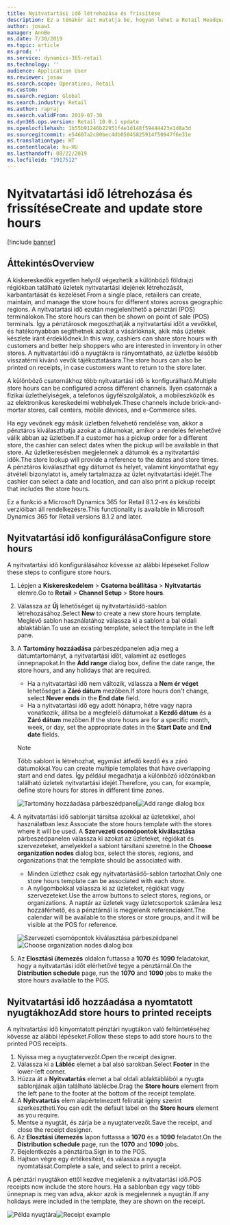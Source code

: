 ```yaml
---
title: Nyitvatartási idő létrehozása és frissítése
description: Ez a témakör azt mutatja be, hogyan lehet a Retail Headquarters alkalmazásban létrehozni és frissíteni a nyitvatartási időt.
author: josaw1
manager: AnnBe
ms.date: 7/30/2019
ms.topic: article
ms.prod: ''
ms.service: dynamics-365-retail
ms.technology: ''
audience: Application User
ms.reviewer: josaw
ms.search.scope: Operations, Retail
ms.custom: ''
ms.search.region: Global
ms.search.industry: Retail
ms.author: rapraj
ms.search.validFrom: 2019-07-30
ms.dyn365.ops.version: Retail 10.0.1 update
ms.openlocfilehash: 1b55b91246b22951f4e1d148f59444423e1d8a3d
ms.sourcegitcommit: e54607a2c80bec4db05045825914f50947f6e31e
ms.translationtype: HT
ms.contentlocale: hu-HU
ms.lasthandoff: 08/22/2019
ms.locfileid: "1917512"
---
```

# <a name="create-and-update-store-hours"></a><span data-ttu-id="92e92-103">Nyitvatartási idő létrehozása és frissítése</span><span class="sxs-lookup"><span data-stu-id="92e92-103">Create and update store hours</span></span>

[!include [banner](../../includes/banner.md)]

## <a name="overview"></a><span data-ttu-id="92e92-104">Áttekintés</span><span class="sxs-lookup"><span data-stu-id="92e92-104">Overview</span></span>

<span data-ttu-id="92e92-105">A kiskereskedők egyetlen helyről végezhetik a különböző földrajzi régiókban található üzletek nyitvatartási idejének létrehozását, karbantartását és kezelését.</span><span class="sxs-lookup"><span data-stu-id="92e92-105">From a single place, retailers can create, maintain, and manage the store hours for different stores across geographic regions.</span></span> <span data-ttu-id="92e92-106">A nyitvatartási idő ezután megjeleníthető a pénztári (POS) terminálokon.</span><span class="sxs-lookup"><span data-stu-id="92e92-106">The store hours can then be shown on point of sale (POS) terminals.</span></span> <span data-ttu-id="92e92-107">Így a pénztárosok megoszthatják a nyitvatartási időt a vevőkkel, és hatékonyabban segíthetnek azokat a vásárlóknak, akik más üzletek készlete iránt érdeklődnek.</span><span class="sxs-lookup"><span data-stu-id="92e92-107">In this way, cashiers can share store hours with customers and better help shoppers who are interested in inventory in other stores.</span></span> <span data-ttu-id="92e92-108">A nyitvatartási idő a nyugtákra is rányomtatható, az üzletbe később visszatérni kívánó vevők tájékoztatására.</span><span class="sxs-lookup"><span data-stu-id="92e92-108">The store hours can also be printed on receipts, in case customers want to return to the store later.</span></span>

<span data-ttu-id="92e92-109">A különböző csatornákhoz több nyitvatartási idő is konfigurálható.</span><span class="sxs-lookup"><span data-stu-id="92e92-109">Multiple store hours can be configured across different channels.</span></span> <span data-ttu-id="92e92-110">Ilyen csatornák a fizikai üzlethelyiségek, a telefonos ügyfélszolgálatok, a mobileszközök és az elektronikus kereskedelmi webhelyek.</span><span class="sxs-lookup"><span data-stu-id="92e92-110">These channels include brick-and-mortar stores, call centers, mobile devices, and e-Commerce sites.</span></span>

<span data-ttu-id="92e92-111">Ha egy vevőnek egy másik üzletben felvehető rendelése van, akkor a pénztáros kiválaszthatja azokat a dátumokat, amikor a rendelés felvehetővé válik abban az üzletben.</span><span class="sxs-lookup"><span data-stu-id="92e92-111">If a customer has a pickup order for a different store, the cashier can select dates when the pickup will be available in that store.</span></span> <span data-ttu-id="92e92-112">Az üzletkeresésben megjelennek a dátumok és a nyitvatartási idők.</span><span class="sxs-lookup"><span data-stu-id="92e92-112">The store lookup will provide a reference to the dates and store times.</span></span> <span data-ttu-id="92e92-113">A pénztáros kiválaszthat egy dátumot és helyet, valamint kinyomtathat egy átvételi bizonylatot is, amely tartalmazza az üzlet nyitvatartási idejét.</span><span class="sxs-lookup"><span data-stu-id="92e92-113">The cashier can select a date and location, and can also print a pickup receipt that includes the store hours.</span></span>

<span data-ttu-id="92e92-114">Ez a funkció a Microsoft Dynamics 365 for Retail 8.1.2-es és későbbi verzióiban áll rendelkezésre.</span><span class="sxs-lookup"><span data-stu-id="92e92-114">This functionality is available in Microsoft Dynamics 365 for Retail versions 8.1.2 and later.</span></span>

## <a name="configure-store-hours"></a><span data-ttu-id="92e92-115">Nyitvatartási idő konfigurálása</span><span class="sxs-lookup"><span data-stu-id="92e92-115">Configure store hours</span></span>

<span data-ttu-id="92e92-116">A nyitvatartási idő konfigurálásához kövesse az alábbi lépéseket.</span><span class="sxs-lookup"><span data-stu-id="92e92-116">Follow these steps to configure store hours.</span></span>

1. <span data-ttu-id="92e92-117">Lépjen a **Kiskereskedelem** \> **Csatorna beállítása** \> **Nyitvatartás** elemre.</span><span class="sxs-lookup"><span data-stu-id="92e92-117">Go to **Retail** \> **Channel Setup** \> **Store hours**.</span></span>
2. <span data-ttu-id="92e92-118">Válassza az **Új** lehetőséget új nyitvatartásiidő-sablon létrehozásához.</span><span class="sxs-lookup"><span data-stu-id="92e92-118">Select **New** to create a new store hours template.</span></span> <span data-ttu-id="92e92-119">Meglévő sablon használatához válassza ki a sablont a bal oldali ablaktáblán.</span><span class="sxs-lookup"><span data-stu-id="92e92-119">To use an existing template, select the template in the left pane.</span></span>
3. <span data-ttu-id="92e92-120">A **Tartomány hozzáadása** párbeszédpanelen adja meg a dátumtartományt, a nyitvatartási időt, valamint az esetleges ünnepnapokat.</span><span class="sxs-lookup"><span data-stu-id="92e92-120">In the **Add range** dialog box, define the date range, the store hours, and any holidays that are required.</span></span>

    - <span data-ttu-id="92e92-121">Ha a nyitvatartási idő nem változik, válassza a **Nem ér véget** lehetőséget a **Záró dátum** mezőben.</span><span class="sxs-lookup"><span data-stu-id="92e92-121">If store hours don't change, select **Never ends** in the **End date** field.</span></span>
    - <span data-ttu-id="92e92-122">Ha a nyitvatartási idő egy adott hónapra, hétre vagy napra vonatkozik, állítsa be a megfelelő dátumokat a **Kezdő dátum** és a **Záró dátum** mezőben.</span><span class="sxs-lookup"><span data-stu-id="92e92-122">If the store hours are for a specific month, week, or day, set the appropriate dates in the **Start Date** and **End date** fields.</span></span>

    > [!NOTE]
    > <span data-ttu-id="92e92-123">Több sablont is létrehozhat, egymást átfedő kezdő és a záró dátumokkal.</span><span class="sxs-lookup"><span data-stu-id="92e92-123">You can create multiple templates that have overlapping start and end dates.</span></span> <span data-ttu-id="92e92-124">Így például megadhatja a különböző időzónákban található üzletek nyitvatartási idejét.</span><span class="sxs-lookup"><span data-stu-id="92e92-124">Therefore, you can, for example, define store hours for stores in different time zones.</span></span>

    <span data-ttu-id="92e92-125">![Tartomány hozzáadása párbeszédpanel](../dev-itpro/media/Storehours1.png "Tartomány hozzáadása párbeszédpanel")</span><span class="sxs-lookup"><span data-stu-id="92e92-125">![Add range dialog box](../dev-itpro/media/Storehours1.png "Add range dialog box")</span></span>

4. <span data-ttu-id="92e92-126">A nyitvatartási idő sablonját társítsa azokkal az üzletekkel, ahol használatban lesz.</span><span class="sxs-lookup"><span data-stu-id="92e92-126">Associate the store hours template with the stores where it will be used.</span></span> <span data-ttu-id="92e92-127">A **Szervezeti csomópontok kiválasztása** párbeszédpanelen válassza ki azokat az üzleteket, régiókat és szervezeteket, amelyekkel a sablont társítani szeretné.</span><span class="sxs-lookup"><span data-stu-id="92e92-127">In the **Choose organization nodes** dialog box, select the stores, regions, and organizations that the template should be associated with.</span></span>

    - <span data-ttu-id="92e92-128">Minden üzlethez csak egy nyitvatartásiidő-sablon tartozhat.</span><span class="sxs-lookup"><span data-stu-id="92e92-128">Only one store hours template can be associated with each store.</span></span>
    - <span data-ttu-id="92e92-129">A nyílgombokkal válassza ki az üzleteket, régiókat vagy szervezeteket.</span><span class="sxs-lookup"><span data-stu-id="92e92-129">Use the arrow buttons to select stores, regions, or organizations.</span></span> <span data-ttu-id="92e92-130">A naptár az üzletek vagy üzletcsoportok számára lesz hozzáférhető, és a pénztárnál is megjelenik referenciaként.</span><span class="sxs-lookup"><span data-stu-id="92e92-130">The calendar will be available to the stores or store groups, and it will be visible at the POS for reference.</span></span>

    <span data-ttu-id="92e92-131">![Szervezeti csomópontok kiválasztása párbeszédpanel](../dev-itpro/media/Storehours2.png "Szervezeti csomópontok kiválasztása párbeszédpanel")</span><span class="sxs-lookup"><span data-stu-id="92e92-131">![Choose organization nodes dialog box](../dev-itpro/media/Storehours2.png "Choose organization nodes dialog box")</span></span>

5. <span data-ttu-id="92e92-132">Az **Elosztási ütemezés** oldalon futtassa a **1070** és **1090** feladatokat, hogy a nyitvatartási időt elérhetővé tegye a pénztárnál.</span><span class="sxs-lookup"><span data-stu-id="92e92-132">On the **Distribution schedule** page, run the **1070** and **1090** jobs to make the store hours available to the POS.</span></span>

## <a name="add-store-hours-to-printed-receipts"></a><span data-ttu-id="92e92-133">Nyitvatartási idő hozzáadása a nyomtatott nyugtákhoz</span><span class="sxs-lookup"><span data-stu-id="92e92-133">Add store hours to printed receipts</span></span>

<span data-ttu-id="92e92-134">A nyitvatartási idő kinyomtatott pénztári nyugtákon való feltüntetéséhez kövesse az alábbi lépéseket.</span><span class="sxs-lookup"><span data-stu-id="92e92-134">Follow these steps to add store hours to the printed POS receipts.</span></span>

1. <span data-ttu-id="92e92-135">Nyissa meg a nyugtatervezőt.</span><span class="sxs-lookup"><span data-stu-id="92e92-135">Open the receipt designer.</span></span>
2. <span data-ttu-id="92e92-136">Válassza ki a **Lábléc** elemet a bal alsó sarokban.</span><span class="sxs-lookup"><span data-stu-id="92e92-136">Select **Footer** in the lower-left corner.</span></span>
3. <span data-ttu-id="92e92-137">Húzza át a **Nyitvatartás** elemet a bal oldali ablaktáblából a nyugta sablonjának alján található láblécbe.</span><span class="sxs-lookup"><span data-stu-id="92e92-137">Drag the **Store hours** element from the left pane to the footer at the bottom of the receipt template.</span></span>
4. <span data-ttu-id="92e92-138">A **Nyitvatartás** elem alapértelmezett feliratát igény szerint szerkesztheti.</span><span class="sxs-lookup"><span data-stu-id="92e92-138">You can edit the default label on the **Store hours** element as you require.</span></span>
5. <span data-ttu-id="92e92-139">Mentse a nyugtát, és zárja be a nyugtatervezőt.</span><span class="sxs-lookup"><span data-stu-id="92e92-139">Save the receipt, and close the receipt designer.</span></span>
6. <span data-ttu-id="92e92-140">Az **Elosztási ütemezés** lapon futtassa a **1070** és a **1090** feladatot.</span><span class="sxs-lookup"><span data-stu-id="92e92-140">On the **Distribution schedule** page, run the **1070** and **1090** jobs.</span></span>
7. <span data-ttu-id="92e92-141">Bejelentkezés a pénztárba.</span><span class="sxs-lookup"><span data-stu-id="92e92-141">Sign in to the POS.</span></span>
8. <span data-ttu-id="92e92-142">Hajtson végre egy értékesítést, és válassza a nyugta nyomtatását.</span><span class="sxs-lookup"><span data-stu-id="92e92-142">Complete a sale, and select to print a receipt.</span></span>

<span data-ttu-id="92e92-143">A pénztári nyugtákon ettől kezdve megjelenik a nyitvatartási idő.</span><span class="sxs-lookup"><span data-stu-id="92e92-143">POS receipts now include the store hours.</span></span> <span data-ttu-id="92e92-144">Ha a sablonban egy vagy több ünnepnap is meg van adva, akkor azok is megjelennek a nyugtán.</span><span class="sxs-lookup"><span data-stu-id="92e92-144">If any holidays were included in the template, they are shown on the receipt.</span></span>

<span data-ttu-id="92e92-145">![Példa nyugtára](../dev-itpro/media/Storehours3.png "Példa nyugtára")</span><span class="sxs-lookup"><span data-stu-id="92e92-145">![Receipt example](../dev-itpro/media/Storehours3.png "Receipt example")</span></span>
